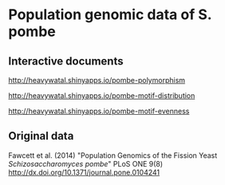 Population genomic data of S. pombe 
================================================================================

Interactive documents
---------------------

http://heavywatal.shinyapps.io/pombe-polymorphism

http://heavywatal.shinyapps.io/pombe-motif-distribution

http://heavywatal.shinyapps.io/pombe-motif-evenness


Original data
-------------

Fawcett et al. (2014)
"Population Genomics of the Fission Yeast *Schizosaccharomyces pombe*"
PLoS ONE 9(8)
http://dx.doi.org/10.1371/journal.pone.0104241
